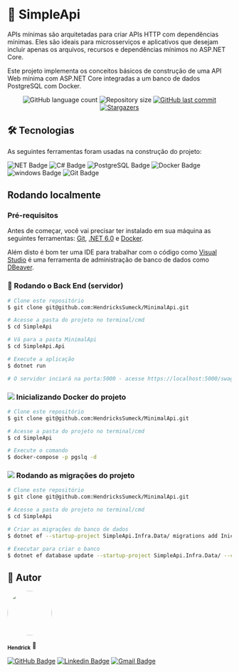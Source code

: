 # 🔗 SimpleApi

APIs mínimas são arquitetadas para criar APIs HTTP com dependências mínimas. Eles são ideais para microsserviços e aplicativos 
que desejam incluir apenas os arquivos, recursos e dependências mínimos no ASP.NET Core.

Este projeto implementa os conceitos básicos de construção de uma API Web mínima com ASP.NET Core integradas a um banco de dados PostgreSQL com Docker.


<p align="center">
  <img alt="GitHub language count" src="https://img.shields.io/github/languages/count/HendricksSumeck/MinimalApi?color=%2304D361">

  <img alt="Repository size" src="https://img.shields.io/github/repo-size/HendricksSumeck/MinimalApi">

  <a href="https://github.com/HendricksSumeck/MinimalApi">
    <img alt="GitHub last commit" src="https://img.shields.io/github/last-commit/HendricksSumeck/MinimalApi">
  </a>

  <a href="https://github.com/HendricksSumeck/MinimalApi/stargazers">
    <img alt="Stargazers" src="https://img.shields.io/github/stars/HendricksSumeck/MinimalApi?style=social">
  </a>
</p>

## 🛠 Tecnologias

As seguintes ferramentas foram usadas na construção do projeto:

![NET Badge](https://img.shields.io/badge/.NET-5C2D91?style=flat-square&logo=.net&logoColor=white)
![C# Badge](https://img.shields.io/badge/C%23-239120?style=flat-square&logo=c-sharp&logoColor=white)
![PostgreSQL Badge](https://img.shields.io/badge/PostgreSQL-316192?style=flat-square&logo=postgresql&logoColor=white)
![Docker Badge](https://img.shields.io/badge/Docker-2496ED?style=flat-square&logo=docker&logoColor=white)
![windows Badge](https://img.shields.io/badge/Windows-017AD7?style=flat-square&logo=windows&logoColor=white)
![Git Badge](https://img.shields.io/badge/Git-E34F26?style=flat-square&logo=git&logoColor=white)

## Rodando localmente

### Pré-requisitos

Antes de começar, você vai precisar ter instalado em sua máquina as seguintes ferramentas:
[Git](https://git-scm.com), [.NET 6.0](https://dotnet.microsoft.com/en-us/download) e [Docker](https://docs.docker.com/desktop/windows/install/).

Além disto é bom ter uma IDE para trabalhar com o código como [Visual Studio](https://visualstudio.microsoft.com/pt-br/downloads/) 
é uma ferramenta de administração de banco de dados como [DBeaver](https://dbeaver.io/download/).

### 🎲 Rodando o Back End (servidor)

```bash
# Clone este repositório
$ git clone git@github.com:HendricksSumeck/MinimalApi.git

# Acesse a pasta do projeto no terminal/cmd
$ cd SimpleApi

# Vá para a pasta MinimalApi
$ cd SimpleApi.Api

# Execute a aplicação
$ dotnet run

# O servidor inciará na porta:5000 - acesse https://localhost:5000/swagger/index.html
```

### <img src="https://img.icons8.com/color/26/000000/docker.png"/> Inicializando Docker do projeto

```bash
# Clone este repositório
$ git clone git@github.com:HendricksSumeck/MinimalApi.git

# Acesse a pasta do projeto no terminal/cmd
$ cd SimpleApi

# Execute o comando
$ docker-compose -p pgslq -d
```

### <img src="https://img.icons8.com/fluency/26/000000/database.png"/> Rodando as migrações do projeto

```bash
# Clone este repositório
$ git clone git@github.com:HendricksSumeck/MinimalApi.git

# Acesse a pasta do projeto no terminal/cmd
$ cd SimpleApi

# Criar as migrações do banco de dados
$ dotnet ef --startup-project SimpleApi.Infra.Data/ migrations add Inicial --context SimpleApiContext

# Executar para criar o banco
$ dotnet ef database update --startup-project SimpleApi.Infra.Data/ --context SimpleApiContext
```

## 🚀 Autor

<img style="border-radius: 50%;" src="https://avatars.githubusercontent.com/u/33631655?v=4" width="100px;" alt=""/>

<sub><b>Hendrick</b></sub></a> 🚀

[![GitHub Badge](https://img.shields.io/badge/Hendrick-100000?style=flat-square&logo=github&logoColor=white)](https://github.com/HendricksSumeck)
[![Linkedin Badge](https://img.shields.io/badge/-Hendrick-blue?style=flat-square&logo=Linkedin&logoColor=white&link=https://www.linkedin.com/in/hendrick-sumeck-45a41918a/)](https://www.linkedin.com/in/hendrick-sumeck-45a41918a/) 
[![Gmail Badge](https://img.shields.io/badge/-hsumeck@gmail.com-c14438?style=flat-square&logo=Gmail&logoColor=white&link=hsumeck@gmail.com)](mailto:hsumeck@gmail.com)
